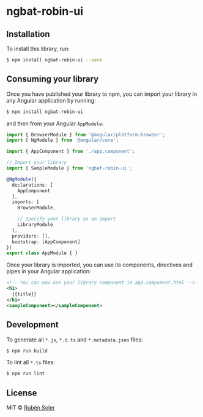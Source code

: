 # ngbat-robin-ui

## Installation

To install this library, run:

```bash
$ npm install ngbat-robin-ui --save
```

## Consuming your library

Once you have published your library to npm, you can import your library in any Angular application by running:

```bash
$ npm install ngbat-robin-ui
```

and then from your Angular `AppModule`:

```typescript
import { BrowserModule } from '@angular/platform-browser';
import { NgModule } from '@angular/core';

import { AppComponent } from './app.component';

// Import your library
import { SampleModule } from 'ngbat-robin-ui';

@NgModule({
  declarations: [
    AppComponent
  ],
  imports: [
    BrowserModule,

    // Specify your library as an import
    LibraryModule
  ],
  providers: [],
  bootstrap: [AppComponent]
})
export class AppModule { }
```

Once your library is imported, you can use its components, directives and pipes in your Angular application:

```xml
<!-- You can now use your library component in app.component.html -->
<h1>
  {{title}}
</h1>
<sampleComponent></sampleComponent>
```

## Development

To generate all `*.js`, `*.d.ts` and `*.metadata.json` files:

```bash
$ npm run build
```

To lint all `*.ts` files:

```bash
$ npm run lint
```

## License

MIT © [Rubén Soler](mailto:r.solerginer@gmail.com)
